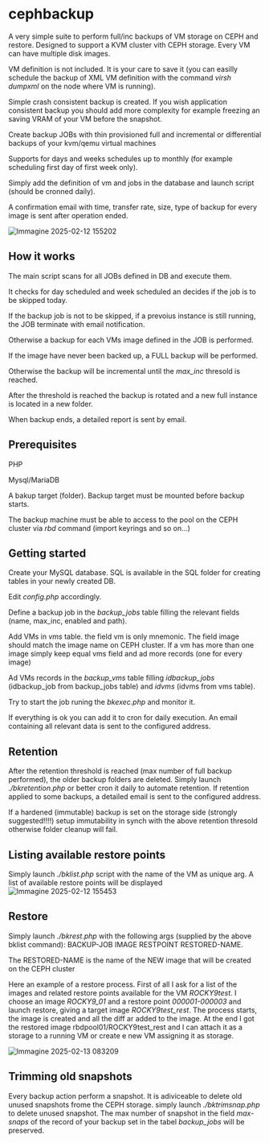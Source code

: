 # cephbackup
A very simple suite to perform full/inc backups of VM storage on CEPH and restore. Designed to support a KVM cluster vith CEPH storage.
Every VM can have multiple disk images.

VM definition is not included. It is your care to save it (you can easilly schedule the backup of XML VM definition with the command *virsh dumpxml* on the node where VM is running).

Simple crash consistent backup is created. If you wish application consistent backup you should add more complexity for example freezing an saving VRAM of your VM before the snapshot.

Create backup JOBs with thin provisioned full and incremental or differential backups of your kvm/qemu virtual machines

Supports for days and weeks schedules up to monthly (for example scheduling first day of first week only).

Simply add the definition of vm and jobs in the database and launch script (should be cronned daily).

A confirmation email with time, transfer rate, size, type of backup for every image is sent after operation ended.

![Immagine 2025-02-12 155202](https://github.com/user-attachments/assets/f34f4fdb-d8e8-4274-aa51-0538478085a2)


## How it works
The main script scans for all JOBs defined in DB and execute them.

It checks for day scheduled and week scheduled an decides if the job is to be skipped today. 

If the backup job is not to be skipped, if a prevoius instance is still running, the JOB terminate with email notification.

Otherwise a backup for each VMs image defined in the JOB is performed.

If the image have never been backed up, a FULL backup will be performed.

Otherwise the backup will be incremental until the *max_inc* thresold is reached.

After the threshold is reached the backup is rotated and a new full instance is located in a new folder.

When backup ends, a detailed report is sent by email.

## Prerequisites
PHP

Mysql/MariaDB

A bakup target (folder). Backup target must be mounted before backup starts.

The backup machine must be able to access to the pool on the CEPH cluster via *rbd* command (import keyrings and so on...)

## Getting started
Create your MySQL database. SQL  is available in the SQL folder for creating tables in your newly created DB.

Edit *config.php* accordingly.

Define a backup job in the *backup_jobs* table filling the relevant fields (name, max_inc, enabled and path).

Add VMs in *vms* table. the field vm is only mnemonic. The field image should match the image name on CEPH cluster. If a vm has more than one image simply keep equal vms field and ad more records (one for every image)

Ad VMs records in the *backup_vms* table filling *idbackup_jobs* (idbackup_job from backup_jobs table) and *idvms* (idvms from vms table).

Try to start the job runing the *bkexec.php* and monitor it.

If everything is ok you can add it to cron for daily execution. An email containing all relevant data is sent to the configured address.

## Retention

After the retention threshold is reached (max number of full backup performed), the older backup folders are deleted.
Simply launch *./bkretention.php* or better cron it daily to automate retention. If retention applied to some backups, a detailed email is sent to the configured address.

If a hardened (immutable) backup is set on the storage side (strongly suggested!!!!) setup immutability in synch with the above retention thresold otherwise folder cleanup will fail.

## Listing available restore points

Simply launch *./bklist.php* script with the name of the VM as unique arg. A list of available restore points will be displayed
![Immagine 2025-02-12 155453](https://github.com/user-attachments/assets/065cf3eb-0868-463c-9271-6020800f4c7d)

## Restore

Simply launch *./bkrest.php* with the following args (supplied by the above bklist command):  BACKUP-JOB IMAGE RESTPOINT RESTORED-NAME.

The RESTORED-NAME is the name of the NEW image that will be created on the CEPH cluster

Here an example of a restore process. First of all I ask for a list of the images and related restore points available for the VM *ROCKY9test*.
I choose an image *ROCKY9_01* and a restore point *000001-000003* and launch restore, giving a target image *ROCKY9test_rest*.
The process starts, the image is created and all the diff ar added to the image. At the end I got the restored image rbdpool01/ROCKY9test_rest and I can attach it as a storage to a running VM or create e new VM assigning it as storage.

![Immagine 2025-02-13 083209](https://github.com/user-attachments/assets/7d61b792-b6d8-4b62-bab1-289e84b8829a)

## Trimming old snapshots
Every backup action perform a snapshot. It is adiviceable to delete old unused snapshots frome the CEPH storage. simply launch *./bktrimsnap.php* to delete unused snapshot. The max number of snapshot in the field *max-snaps* of the record of your backup set in the tabel *backup_jobs* will be preserved.






